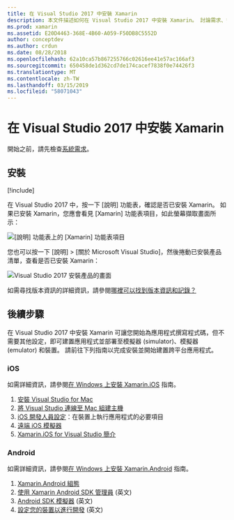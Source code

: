 ```yaml
---
title: 在 Visual Studio 2017 中安裝 Xamarin
description: 本文件描述如何在 Visual Studio 2017 中安裝 Xamarin。 討論需求、安裝程序以及驗證安裝。
ms.prod: xamarin
ms.assetid: E20D4463-368E-4B60-A059-F50DB8C5552D
author: conceptdev
ms.author: crdun
ms.date: 08/28/2018
ms.openlocfilehash: 62a10ca57b867255766c02616ee41e57ac166af3
ms.sourcegitcommit: 650458de1d362cd7de174cacef7838f0e74426f3
ms.translationtype: MT
ms.contentlocale: zh-TW
ms.lasthandoff: 03/15/2019
ms.locfileid: "58071043"
---
```

# <a name="installing-xamarin-in-visual-studio-2017"></a>在 Visual Studio 2017 中安裝 Xamarin

<a name="requirements" />

開始之前，請先檢查[系統需求](~/cross-platform/get-started/requirements.md)。

## <a name="installation"></a>安裝

[!include[](~/cross-platform/includes/install-xamarin-windows.md)]

在 Visual Studio 2017 中，按一下 [說明] 功能表，確認是否已安裝 Xamarin。 如果已安裝 Xamarin，您應會看見 [Xamarin] 功能表項目，如此螢幕擷取畫面所示：

![[說明] 功能表上的 [Xamarin] 功能表項目](windows-images/12-xamarin-menu-item.png "[說明] 功能表上的 [Xamarin] 功能表項目")

您也可以按一下 [說明] > [關於 Microsoft Visual Studio]，然後捲動已安裝產品清單，查看是否已安裝 Xamarin：

![Visual Studio 2017 安裝產品的畫面](windows-images/13-xamarin-is-installed.png "Visual Studio 2017 安裝產品的畫面")

如需尋找版本資訊的詳細資訊，請參閱[哪裡可以找到版本資訊和記錄？](~/cross-platform/troubleshooting/questions/version-logs.md)

## <a name="next-steps"></a>後續步驟

在 Visual Studio 2017 中安裝 Xamarin 可讓您開始為應用程式撰寫程式碼，但不需要其他設定，即可建置應用程式並部署至模擬器 (simulator)、模擬器 (emulator) 和裝置。 請前往下列指南以完成安裝並開始建置跨平台應用程式。

### <a name="ios"></a>iOS

如需詳細資訊，請參閱[在 Windows 上安裝 Xamarin.iOS](~/ios/get-started/installation/windows/index.md) 指南。 

1. [安裝 Visual Studio for Mac](https://docs.microsoft.com/visualstudio/mac/installation)
2. [將 Visual Studio 連線至 Mac 組建主機](~/ios/get-started/installation/windows/connecting-to-mac/index.md)
3. [iOS 開發人員設定](~/ios/get-started/installation/device-provisioning/index.md)：在裝置上執行應用程式的必要項目
5. [遠端 iOS 模擬器](~/tools/ios-simulator/index.md)
6. [Xamarin.iOS for Visual Studio 簡介](~/ios/get-started/installation/windows/introduction-to-xamarin-ios-for-visual-studio.md)

### <a name="android"></a>Android

如需詳細資訊，請參閱[在 Windows 上安裝 Xamarin.Android](~/android/get-started/installation/windows.md) 指南。

1. [Xamarin.Android 組態](~/android/get-started/installation/windows.md#configuration)
2. [使用 Xamarin Android SDK 管理員](~/android/get-started/installation/android-sdk.md?ide=vs) \(英文\)
3. [Android SDK 模擬器](~/android/get-started/installation/android-emulator/index.md) \(英文\)
4. [設定您的裝置以進行開發](~/android/get-started/installation/set-up-device-for-development.md) \(英文\)
